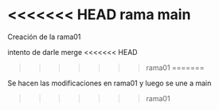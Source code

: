 <<<<<<< HEAD
rama main
=======
Creación de la rama01

intento de darle merge
<<<<<<< HEAD
>>>>>>> rama01
=======

Se hacen las modificaciones en rama01 y luego se une a main
>>>>>>> rama01
